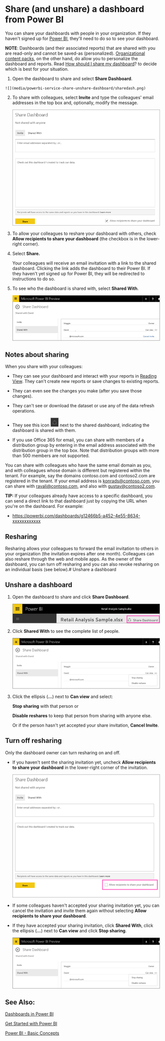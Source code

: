 <properties
   pageTitle="Share (and unshare) a dashboard from Power BI"
   description="Share (and unshare) a dashboard from Power BI"
   services="powerbi"
   documentationCenter=""
   authors="mihart"
   manager="mblythe"
   editor=""
   tags=""/>

<tags
   ms.service="powerbi"
   ms.devlang="NA"
   ms.topic="article"
   ms.tgt_pltfrm="NA"
   ms.workload="powerbi"
   ms.date="06/18/2015"
   ms.author="mihart"/>

# Share (and unshare) a dashboard from Power BI

You can share your dashboards with people in your organization. If they haven't signed up for [Power BI](http://powerbi.com), they'll need to do so to see your dashboard.

**NOTE**: Dashboards (and their associated reports) that are shared with you are read-only and cannot be saved-as (personalized).  [Organizational content packs](powerbi-service-organizational-content-packs-introduction.md), on the other hand, do allow you to personalize the dashboard and reports. Read [How should I share my dashboard](powerbi-service-how-should-I-share-my-dashboard.md)? to decide which is best for your situation. 

1.   Open the dashboard to share and select **Share Dashboard**.

    ![](media/powerbi-service-share-unshare-dashboard/sharedash.png)

2.  To share with colleagues, select **In﻿vite** and type the colleagues' email addresses in the top box and, optionally, modify the message.

    ![](media/powerbi-service-share-unshare-dashboard/PBI_ShareInvite.png)  

3.  To allow your colleagues to reshare your dashboard with others, check **Allow recipients to share your dashboard** (the checkbox is in the lower-right corner).

4.  Select **Share.**

	Your colleagues will receive an email invitation with a link to the shared dashboard. Clicking the link adds the dashboard to their Power BI. If they haven't yet signed up for Power BI, they will be redirected to instructions to do so.

5.  To see who the dashboard is shared with, select **Shared With**.

    ![](media/powerbi-service-share-unshare-dashboard/PBI_ShareDash1.png)

## Notes about sharing

When you share with your colleagues:

-   They can see your dashboard and interact with your reports in [Reading View](powerbi-service-open-a-report-in-reading-view.md). They can't create new reports or save changes to existing reports.

-   They can even see the changes you make (after you save those changes).

-   They can't see or download the dataset or use any of the data refresh operations.

-   They see this icon ![](media/powerbi-service-share-unshare-dashboard/PBI_SharedWithYouIcon.png) next to the shared dashboard, indicating the dashboard is shared with them.

-   If you use Office 365 for email, you can share with members of a distribution group by entering in the email address associated with the distribution group in the top box.  Note that distribution groups with more than 500 members are not supported.

You can share with colleagues who have the same email domain as you, and with colleagues whose domain is different but registered within the tenant. For example, say the domains contoso.com and contoso2.com are registered in the tenant. If your email address is konrads@contoso.com, you can share with ravali@contoso.com, and also with gustav@contoso2.com.

**TIP:** If your colleagues already have access to a specific dashboard, you can send a direct link to that dashboard just by copying the URL when you're on the dashboard. For example:

-   https://powerbi.com/dashboards/g12466b5-a452-4e55-8634-xxxxxxxxxxxx

## Resharing

Resharing allows your colleagues to forward the email invitation to others in your organization (the invitation expires after one month). Colleagues can also reshare through the web and mobile apps. As the owner of the dashboard, you can turn off resharing and you can also revoke resharing on an individual basis (see below).# Unshare a dashboard

## Unshare a dashboard

1.  Open the dashboard to share and click **Share Dashboard**.

    ![](media/powerbi-service-share-unshare-dashboard/sharedash.png)

2.  Click **Shared With** to see the complete list of people.

    ![](media/powerbi-service-share-unshare-dashboard/PBI_SharedWith.png)

3.  Click the ellipsis (**...**) next to **Can view** and select:

    **Stop sharing** with that person or

    **Disable reshares** to keep that person from sharing with anyone else.

    Or if the person hasn't yet accepted your share invitation, **Cancel Invite**.

## Turn off resharing

Only the dashboard owner can turn resharing on and off.

-   If you haven't sent the sharing invitation yet, uncheck **Allow recipients to share your dashboard** in the lower-right corner of the invitation.

    ![](media/powerbi-service-share-unshare-dashboard/PBI_ShareInviteAllowReshare.png)


-   If some colleagues haven't accepted your sharing invitation yet, you can cancel the invitation and invite them again without selecting **Allow recipients to share your dashboard**.

-   If they have accepted your sharing invitation, click **Shared With**, click the ellipsis (**...**) next to **Can view** and click **Stop sharing**.

    ![](media/powerbi-service-share-unshare-dashboard/PBI_SharedWith.png)


## See Also:

[Dashboards in Power BI](powerbi-service-dashboards.md)

[Get Started with Power BI](powerbi-service-get-started.md)

[Power BI - Basic Concepts](powerbi-service-basic-concepts.md)
